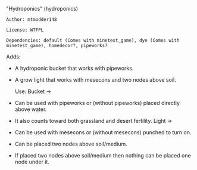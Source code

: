 "Hydroponics" (hydroponics)

	Author: mtmodder148

	License: WTFPL

	Dependencies: default (Comes with minetest_game), dye (Comes with minetest_game), homedecor?, pipeworks?

Adds:
 - A hydroponic bucket that works with pipeworks.
 - A grow light that works with mesecons and two nodes above soil.

	Use:
		Bucket ->
 - Can be used with pipeworks or (without pipeworks) placed directly above water.
 - It also counts toward both grassland and desert fertility.
		Light ->
 - Can be used with mesecons or (without mesecons) punched to turn on.
 - Can be placed two nodes above soil/medium.
 - If placed two nodes above soil/medium then nothing can be placed one node under it.